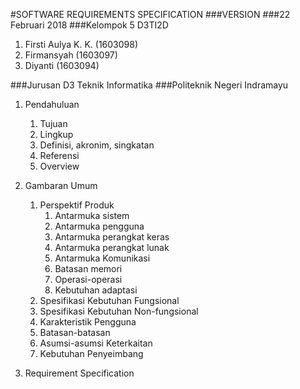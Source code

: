 #SOFTWARE REQUIREMENTS SPECIFICATION
###VERSION 
###22 Februari 2018
###Kelompok 5 D3TI2D

1. Firsti Aulya K. K.	(1603098)
2. Firmansyah			(1603097)
3. Diyanti				(1603094)
 
###Jurusan D3 Teknik Informatika
###Politeknik Negeri Indramayu


1. Pendahuluan

	1. Tujuan
	2. Lingkup
	3. Definisi, akronim, singkatan
	4. Referensi
	5. Overview

2. Gambaran Umum

	1. Perspektif Produk
	   1. Antarmuka sistem
	   2. Antarmuka pengguna
	   3. Antarmuka perangkat keras
	   4. Antarmuka perangkat lunak
	   5. Antarmuka Komunikasi
	   6. Batasan memori
	   7. Operasi-operasi
	   8. Kebutuhan adaptasi
	2. Spesifikasi Kebutuhan Fungsional
	3. Spesifikasi Kebutuhan Non-fungsional
	4. Karakteristik Pengguna
	5. Batasan-batasan
	6. Asumsi-asumsi Keterkaitan
	7. Kebutuhan Penyeimbang

3. Requirement Specification